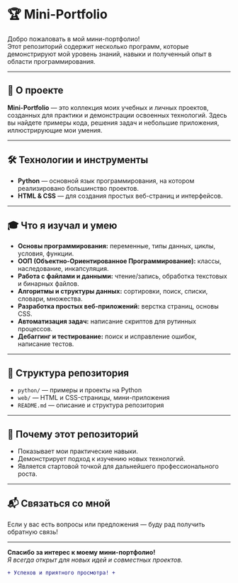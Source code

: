 # 🏆 Mini-Portfolio

Добро пожаловать в мой мини-портфолио!  
Этот репозиторий содержит несколько программ, которые демонстрируют мой уровень знаний, навыки и полученный опыт в области программирования.

---

## 📌 О проекте

**Mini-Portfolio** — это коллекция моих учебных и личных проектов, созданных для практики и демонстрации освоенных технологий. Здесь вы найдете примеры кода, решения задач и небольшие приложения, иллюстрирующие мои умения.

---

## 🛠️ Технологии и инструменты

- **Python** — основной язык программирования, на котором реализировано большинство проектов.  
- **HTML & CSS** — для создания простых веб-страниц и интерфейсов.

---

## 🎓 Что я изучал и умею

- **Основы программирования:** переменные, типы данных, циклы, условия, функции.
- **ООП (Объектно-Ориентированное Программирование):** классы, наследование, инкапсуляция.
- **Работа с файлами и данными:** чтение/запись, обработка текстовых и бинарных файлов.
- **Алгоритмы и структуры данных:** сортировки, поиск, списки, словари, множества.
- **Разработка простых веб-приложений:** верстка страниц, основы CSS.
- **Автоматизация задач:** написание скриптов для рутинных процессов.
- **Дебаггинг и тестирование:** поиск и исправление ошибок, написание тестов.

---

## 📂 Структура репозитория

- `python/` — примеры и проекты на Python
- `web/` — HTML и CSS-страницы, мини-приложения
- `README.md` — описание и структура репозитория

---

## 🚀 Почему этот репозиторий

- Показывает мои практические навыки.
- Демонстрирует подход к изучению новых технологий.
- Является стартовой точкой для дальнейшего профессионального роста.

---

## 📬 Связаться со мной

Если у вас есть вопросы или предложения — буду рад получить обратную связь!

---

**Спасибо за интерес к моему мини-портфолио!**  
*Я всегда открыт для новых идей и совместных проектов.*

```diff
+ Успехов и приятного просмотра! +
```
